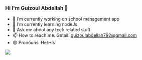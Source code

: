 ### Hi I'm Guizoul Abdellah 👋

- 🔭 I’m currently working on school management app
- 🌱 I’m currently learning nodeJs
- 💬 Ask me about any tech related stuff.
- 📫 How to reach me: Gmail: guizoulabdellah792@gmail.com
- 😄 Pronouns: He/His
<img src="https://github-readme-stats.vercel.app/api?username=Guizoul&&show_icons=true&title_color=ffffff&icon_color=bb2acf&text_color=daf7dc&bg_color=151515">
